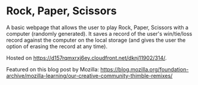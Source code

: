 # Rock, Paper, Scissors

A basic webpage that allows the user to play Rock, Paper, Scissors with a computer (randomly generated). It saves a record of the user's win/tie/loss record against the computer on the local storage (and gives the user the option of erasing the record at any time).

Hosted on https://d157rqmxrxj6ey.cloudfront.net/dknj11902/314/.

Featured on this blog post by Mozilla: https://blog.mozilla.org/foundation-archive/mozilla-learning/our-creative-community-thimble-remixes/
